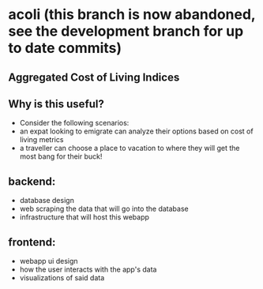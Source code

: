 # acoli (this branch is now abandoned, see the development branch for up to date commits)

## Aggregated Cost of Living Indices

## Why is this useful?
 - Consider the following scenarios:
  - an expat looking to emigrate can analyze their options based on cost of living metrics
  - a traveller can choose a place to vacation to where they will get the most bang for their buck!

## backend:
 - database design
 - web scraping the data that will go into the database
 - infrastructure that will host this webapp

## frontend:
 - webapp ui design
 - how the user interacts with the app's data
 - visualizations of said data
